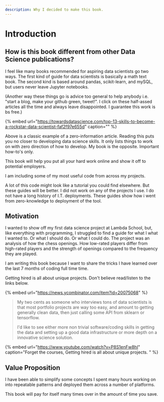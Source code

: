 ```yaml
---
description: Why I decided to make this book.
---
```


# Introduction

## How is this book different from other Data Science publications?

I feel like many books recommended for aspiring data scientists go two ways. The first kind of guide for data scientists is basically a math text book. The second kind is based around pandas, scikit-learn, and mySQL, but users never leave Jupyter notebooks. 

\(Another way these things go is advice too general to help anybody i.e. "start a blog, make your github green, tweet!". I click on these half-assed articles all the time and always leave disappointed. I guarantee this work is bs free.\)

{% embed url="https://towardsdatascience.com/top-13-skills-to-become-a-rockstar-data-scientist-faf2f97e655d" caption="" %}

Above is a classic example of a zero-information article. Reading this puts you no closer to developing data science skills. It only lists things to work on with zero direction of how to develop. My book is the opposite. Important how-to's only.

This book will help you put all your hard work online and show it off to potential employers. 

I am including some of my most useful code from across my projects. 

A lot of this code might look like a tutorial you could find elsewhere.  But these guides will be better. I did not work on any of the projects I use. I do not have a long history of I.T. deployments. These guides show how i went from zero-knowledge to deployment of the tool. 

## Motivation

I wanted to show off my first data science project at Lambda School, but, like everything with programming, I struggled to find a guide for what I what I wanted to. Or what I should do. Or what I could do. The project was an analysis of how the chess openings. How low-rated players differ from high-rated players and the strength of openings compared to the frequency they are played. 

I am writing this book because I want to share the tricks I have learned over the last 7 months of coding full time time.

Getting hired is all about unique projects. Don't believe read/listen to the links below. 

{% embed url="https://news.ycombinator.com/item?id=20075068" %}

> My two cents as someone who interviews tons of data scientists is that most portfolio projects are way too easy, and amount to getting generally clean data, then just calling some API from sklearn or tensorflow.
>
> I'd like to see either more non trivial software/coding skills in getting the data and setting up a good data infrastructure or more depth on a innovative science solution.

{% embed url="https://www.youtube.com/watch?v=P8S1enFw8hI" caption="Forget the courses, Getting hired is all about unique projects. " %}



## Value Proposition

I have been able to simplify some concepts I spent many hours working on into repeatable patterns and deployed them across a number of platforms.

This book will pay for itself many times over in the amount of time you save.




